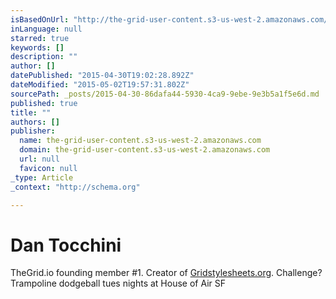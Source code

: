 ```yaml
---
isBasedOnUrl: "http://the-grid-user-content.s3-us-west-2.amazonaws.com/f47d3740-47a8-4bc1-9813-c4a55e643532.png"
inLanguage: null
starred: true
keywords: []
description: ""
author: []
datePublished: "2015-04-30T19:02:28.892Z"
dateModified: "2015-05-02T19:57:31.802Z"
sourcePath: _posts/2015-04-30-86dafa44-5930-4ca9-9ebe-9e3b5a1f5e6d.md
published: true
title: ""
authors: []
publisher:
  name: the-grid-user-content.s3-us-west-2.amazonaws.com
  domain: the-grid-user-content.s3-us-west-2.amazonaws.com
  url: null
  favicon: null
_type: Article
_context: "http://schema.org"

---
```

# Dan Tocchini

TheGrid.io founding member \#1\. Creator of [Gridstylesheets.org][0].  Challenge? Trampoline dodgeball tues nights at House of Air SF

[0]: http://gridstylesheets.org/